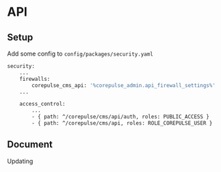 # API

## Setup

Add some config to `config/packages/security.yaml`

```bash
security:
    ...
    firewalls:
        corepulse_cms_api: '%corepulse_admin.api_firewall_settings%'
    ...

    access_control:
        ...
        - { path: ^/corepulse/cms/api/auth, roles: PUBLIC_ACCESS }
        - { path: ^/corepulse/cms/api, roles: ROLE_COREPULSE_USER }
```

## Document
Updating
